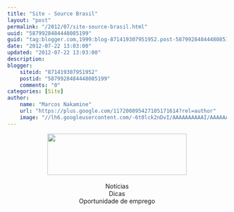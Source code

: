 ```yaml
---
title: "Site - Source Brasil"
layout: "post"
permalink: "/2012/07/site-source-brasil.html"
uuid: "5879928484448085199"
guid: "tag:blogger.com,1999:blog-871419307951952.post-5879928484448085199"
date: "2012-07-22 13:03:00"
updated: "2012-07-22 13:03:00"
description: 
blogger:
    siteid: "871419307951952"
    postid: "5879928484448085199"
    comments: "0"
categories: [Site]
author: 
    name: "Marcos Nakamine"
    url: "https://plus.google.com/117200895427105171614?rel=author"
    image: "//lh6.googleusercontent.com/-6t0lck2nDvI/AAAAAAAAAAI/AAAAAAAAOBw/_9ON3AiIr48/s32-c/photo.jpg"
---
```


<div class="css-full-post-content js-full-post-content">
<div class="separator" style="clear: both; text-align: center;"><a href="http://www.sourcebrasil.org/" target="_blank"><img border="0" height="95" src="http://2.bp.blogspot.com/-at4ZdZHjiVw/UAgFhW4j3pI/AAAAAAAANF4/soKhGVlWrIA/s320/Untitled-1.jpg" width="320" /></a></div><div style="text-align: center;"><br /></div><div style="text-align: center;">Notícias</div><div style="text-align: center;">Dicas</div><div style="text-align: center;">Oportunidade de emprego</div>
</div>